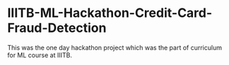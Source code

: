 # IIITB-ML-Hackathon-Credit-Card-Fraud-Detection

This was the one day hackathon project which was the part of curriculum for ML course at IIITB.  
